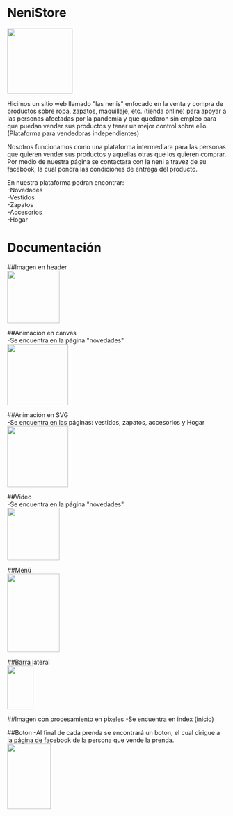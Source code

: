# NeniStore

<img src="https://scontent.fmex24-1.fna.fbcdn.net/v/t1.6435-9/201782459_1445548975844296_6664121159464866556_n.jpg?_nc_cat=104&ccb=1-3&_nc_sid=730e14&_nc_eui2=AeGyiGhPQt45ZlRrKhB5mubf-CyUablACAn4LJRpuUAICRyz97Yle-1W2EI9Q5aVTxHVrG0gC5t8rJVJNA1oi_Zj&_nc_ohc=4e67IOZWi9IAX9gkf0F&_nc_ht=scontent.fmex24-1.fna&oh=5fa7279812d6e3f309bc1c870c6264ad&oe=60D75C33" width="150" height="150">
 
 Hicimos un sitio web llamado "las nenis" enfocado en la venta y compra de productos sobre ropa, zapatos, maquillaje, etc. (tienda online) para apoyar a las personas 
 afectadas por la pandemia y que quedaron sin empleo para que puedan vender sus productos y tener un mejor control sobre ello. 
 (Plataforma para vendedoras independientes)
 
 Nosotros funcionamos como una plataforma intermediara para las personas que quieren vender sus productos y aquellas otras que los quieren comprar. Por medio de 
 nuestra página se contactara con la neni a travez de su facebook, la cual pondra las condiciones de entrega del producto.
 
 En nuestra plataforma podran encontrar:<br>
 -Novedades<br>
 -Vestidos<br>
 -Zapatos<br>
 -Accesorios<br>
 -Hogar<br>
 
 # Documentación
 
 ##Imagen en header<br>
 <img src="https://scontent.fmex24-1.fna.fbcdn.net/v/t1.6435-9/201782459_1445548975844296_6664121159464866556_n.jpg?_nc_cat=104&ccb=1-3&_nc_sid=730e14&_nc_eui2=AeGyiGhPQt45ZlRrKhB5mubf-CyUablACAn4LJRpuUAICRyz97Yle-1W2EI9Q5aVTxHVrG0gC5t8rJVJNA1oi_Zj&_nc_ohc=4e67IOZWi9IAX9gkf0F&_nc_ht=scontent.fmex24-1.fna&oh=5fa7279812d6e3f309bc1c870c6264ad&oe=60D75C33" width="120" height="120">
 
 ##Animación en canvas<br>
 -Se encuentra en la página "novedades"<br>
 <img src="https://scontent.fmex24-1.fna.fbcdn.net/v/t1.6435-9/205480574_1446290399103487_6193226317483930925_n.jpg?_nc_cat=100&ccb=1-3&_nc_sid=730e14&_nc_eui2=AeFSEYtr6MgaWDKJQOQiaLtKcISUTcTDNjNwhJRNxMM2M7Qa0GGriYSMZIWHsqK7KqME1Yi0AvVwNVsgmhu2aSis&_nc_ohc=gYHtUqbVfwAAX_Y5Jy1&tn=YOBt2QR9HvlGa-jn&_nc_ht=scontent.fmex24-1.fna&oh=c8b2926f4a1e2d1ad545c23d3a0816b7&oe=60D856CD" width="140" height="140">
 
 ##Animación en SVG<br>
 -Se encuentra en las páginas: vestidos, zapatos, accesorios y Hogar<br>
 <img src="https://scontent.fmex24-1.fna.fbcdn.net/v/t1.6435-9/205531235_1446290095770184_5497931455285835075_n.jpg?_nc_cat=111&ccb=1-3&_nc_sid=730e14&_nc_eui2=AeFobZN3teV0O5B0wuzL3UPAng5yNsEIfoSeDnI2wQh-hJ2gzRvEsBlfqNDpx_4mN7XbcoKjaR2-ZUaWo1n3g2JM&_nc_ohc=QDPixZbyK2cAX-q74j6&_nc_ht=scontent.fmex24-1.fna&oh=e6b9253777b9c3d8da0f3464271a39ff&oe=60D8393D" width="140" height="140">
 
 ##Video<br>
 -Se encuentra en la página "novedades"<br>
 <img src="https://scontent.fmex24-1.fna.fbcdn.net/v/t1.6435-9/205372752_1446290522436808_692235351550341899_n.jpg?_nc_cat=105&ccb=1-3&_nc_sid=730e14&_nc_eui2=AeEwAWwQi5VsWI4OboCp43UJrkCw3aZzWV-uQLDdpnNZX984ho3bDuYU6Sq7yBDV5xEqs8T6xefj7vK91SBhph_a&_nc_ohc=egCVhOw_6E8AX_D1tjB&_nc_ht=scontent.fmex24-1.fna&oh=17c435a3bc0d496f1156388f652fcc8f&oe=60D85898" width="120" height="120">
 
 ##Menú<br>
 <img src="https://scontent.fmex24-1.fna.fbcdn.net/v/t1.6435-9/202125559_1446287972437063_4372576547639837087_n.jpg?_nc_cat=110&ccb=1-3&_nc_sid=730e14&_nc_eui2=AeEcCSDcaoF8HCxQBpPLBPqpg8EowM5Y0KSDwSjAzljQpOVSe2TvkYv3Zh3ztD3YB7d7Z1YMWjfXKc76kiXvdagj&_nc_ohc=yeqOhUE80ugAX95UW9O&_nc_oc=AQkrjvkXlZOdiT_zXjoZVYz2eoc07ZhbXFfeU2GEdVhqVzPKWP9V-ILHzPCcor_ol0EYkfIcW8Fne5avxtzNOg3M&tn=YOBt2QR9HvlGa-jn&_nc_ht=scontent.fmex24-1.fna&oh=64a941f6e5dbf1b2f4475dad1f1989c8&oe=60D8A8B3" width="120" height="180">
 
 ##Barra lateral<br>
 <img src="https://scontent.fmex24-1.fna.fbcdn.net/v/t1.6435-9/201831897_1446290232436837_5168012103376827743_n.jpg?_nc_cat=110&ccb=1-3&_nc_sid=730e14&_nc_eui2=AeHclSABEJkk-RzQO6FD9xll1PD0_RhnXSrU8PT9GGddKlIqmSGxeCeBxXSrOLZ6z7Hg5eQD5HuGQ2P4v6cydRbH&_nc_ohc=R41goa4OVoQAX9i_F3H&_nc_ht=scontent.fmex24-1.fna&oh=4d6327aaf5531d83704531dae7588c05&oe=60D9BDE5" width="60" height="100"> 
 
 ##Imagen con procesamiento en pixeles
 -Se encuentra en index (inicio)
 
 ##Boton
 -Al final de cada prenda se encontrará un boton, el cual dirigue a la página de facebook de la persona que vende la prenda. <br>
 <img src="https://scontent.fmex24-1.fna.fbcdn.net/v/t1.6435-9/201932708_1446290669103460_8867049843975223449_n.jpg?_nc_cat=101&ccb=1-3&_nc_sid=730e14&_nc_eui2=AeHvaS4wSMf4QlA1QZO_pDeQ_oKqmRlvQvr-gqqZGW9C-lXfb5yDjD94rWZsGLM0nfvNT60pVq2aK2NSuAktfjqK&_nc_ohc=fFJvlJ0XUjIAX_R-lHW&_nc_ht=scontent.fmex24-1.fna&oh=bbc3f53490e093aa87c241edd7faefd9&oe=60D9486C" width="100" height="150">
 
 
